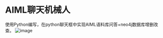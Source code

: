 # AIML聊天机械人
使用Python编写，在python聊天框中实现AIML语料库问答+neo4j数据库增删改查。
![image](https://github.com/xuhao120833/AIML-/chat/文件目录.jpg)

